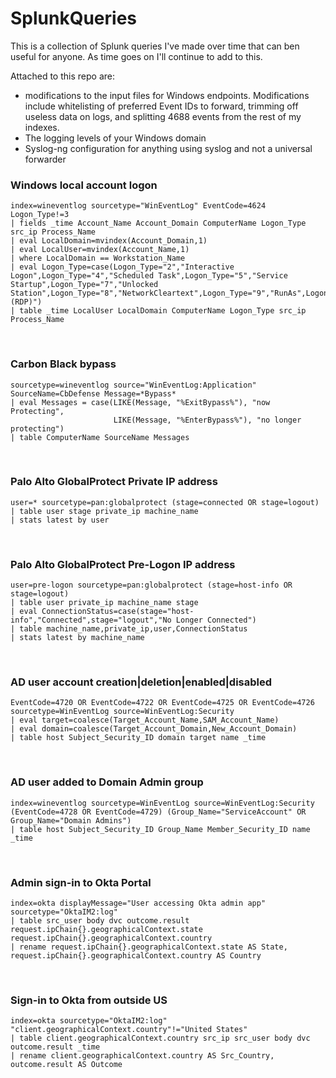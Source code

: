 # SplunkQueries

This is a collection of Splunk queries I've made over time that can ben useful for anyone. As time goes on I'll continue to add to this.

Attached to this repo are:
 - modifications to the input files for Windows endpoints. Modifications include whitelisting of preferred Event IDs to forward, trimming off useless data on logs, and splitting 4688 events from the rest of my indexes. 
 - The logging levels of your Windows domain
 - Syslog-ng configuration for anything using syslog and not a universal forwarder

### Windows local account logon
```
index=wineventlog sourcetype="WinEventLog" EventCode=4624 Logon_Type!=3
| fields _time Account_Name Account_Domain ComputerName Logon_Type src_ip Process_Name
| eval LocalDomain=mvindex(Account_Domain,1)
| eval LocalUser=mvindex(Account_Name,1)
| where LocalDomain == Workstation_Name
| eval Logon_Type=case(Logon_Type="2","Interactive Logon",Logon_Type="4","Scheduled Task",Logon_Type="5","Service Startup",Logon_Type="7","Unlocked Station",Logon_Type="8","NetworkCleartext",Logon_Type="9","RunAs",Logon_Type="10","RemoteInteractive (RDP)")
| table _time LocalUser LocalDomain ComputerName Logon_Type src_ip Process_Name
```
<br />

### Carbon Black bypass  
```
sourcetype=wineventlog source="WinEventLog:Application" SourceName=CbDefense Message=*Bypass*
| eval Messages = case(LIKE(Message, "%ExitBypass%"), "now Protecting",
                       LIKE(Message, "%EnterBypass%"), "no longer protecting")
| table ComputerName SourceName Messages
```
<br />

### Palo Alto GlobalProtect Private IP address
```
user=* sourcetype=pan:globalprotect (stage=connected OR stage=logout)
| table user stage private_ip machine_name
| stats latest by user
```
<br />

### Palo Alto GlobalProtect Pre-Logon IP address
```
user=pre-logon sourcetype=pan:globalprotect (stage=host-info OR stage=logout) 
| table user private_ip machine_name stage 
| eval ConnectionStatus=case(stage="host-info","Connected",stage="logout","No Longer Connected") 
| table machine_name,private_ip,user,ConnectionStatus 
| stats latest by machine_name
```
<br />

### AD user account creation|deletion|enabled|disabled
```
EventCode=4720 OR EventCode=4722 OR EventCode=4725 OR EventCode=4726 sourcetype=WinEventLog source=WinEventLog:Security 
| eval target=coalesce(Target_Account_Name,SAM_Account_Name)
| eval domain=coalesce(Target_Account_Domain,New_Account_Domain)
| table host Subject_Security_ID domain target name _time
```
<br />

### AD user added to Domain Admin group
```
index=wineventlog sourcetype=WinEventLog source=WinEventLog:Security (EventCode=4728 OR EventCode=4729) (Group_Name="ServiceAccount" OR Group_Name="Domain Admins")
| table host Subject_Security_ID Group_Name Member_Security_ID name _time
```
<br />

### Admin sign-in to Okta Portal
```
index=okta displayMessage="User accessing Okta admin app" sourcetype="OktaIM2:log"
| table src_user body dvc outcome.result request.ipChain{}.geographicalContext.state request.ipChain{}.geographicalContext.country
| rename request.ipChain{}.geographicalContext.state AS State, request.ipChain{}.geographicalContext.country AS Country
```
<br />

### Sign-in to Okta from outside US
```
index=okta sourcetype="OktaIM2:log" "client.geographicalContext.country"!="United States"
| table client.geographicalContext.country src_ip src_user body dvc outcome.result _time
| rename client.geographicalContext.country AS Src_Country, outcome.result AS Outcome
```
